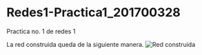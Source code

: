 # Redes1-Practica1_201700328
Practica no. 1 de redes 1

La red construida queda de la siguiente manera.
![Red construida](https://thumbs.subefotos.com/fd33412e9270e2d159e89b258c585a37o.jpg)
